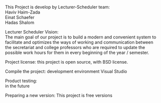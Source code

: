 This Project is develop by Lecturer-Scheduler team:  
Haviv Haim-Zada  
Einat Schaefer  
Hadas Shalom

Lecturer Scheduler Vision:   
The main goal of our project is to build a modern and convenient system to facilitate and optimizes the ways of working and communication between the secretariat and college professors who are required to update the possible work hours for them in every beginning of the year / semester.

Project license: 
this  project is open source, with BSD license.

Compile the project: 
development environment Visual Studio

Product testing:  
in the future

Preparing a new version: 
This project is free versions
